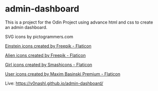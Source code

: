 # admin-dashboard

This is a project for the Odin Project using advance html and css to create an admin dashboard.

SVG icons by pictogrammers.com

<a href="https://www.flaticon.com/free-icons/einstein" title="einstein icons">Einstein icons created by Freepik - Flaticon</a>

<a href="https://www.flaticon.com/free-icons/alien" title="alien icons">Alien icons created by Freepik - Flaticon</a>

<a href="https://www.flaticon.com/free-icons/girl" title="girl icons">Girl icons created by Smashicons - Flaticon</a>

<a href="https://www.flaticon.com/free-icons/user" title="user icons">User icons created by Maxim Basinski Premium - Flaticon</a>


Live: https://v0nashl.github.io/admin-dashboard/
